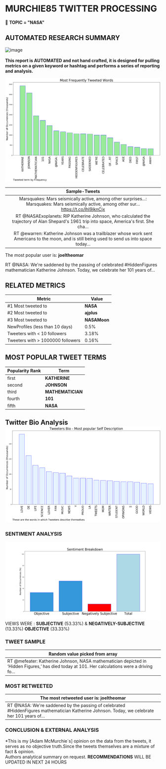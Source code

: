 # MURCHIE85 TWITTER PROCESSING 
&#x1F34E; **TOPIC = "NASA"**

## AUTOMATED RESEARCH SUMMARY

![image](https://marketingplatform.google.com/about/static/images/gmp/analytics-smb-benefit.jpg)
<br></br>
<b> This report is AUTOMATED and not hand crafted, it is designed for pulling metrics on a given keyword or hashtag and performs a series of reporting and analysis.</b>



![image](TWEETS.png)



|                **Sample-Tweets**        |
| :-------------: |
| Marsquakes: Mars seismically active, among other surprises...: Marsquakes: Mars seismically active, among other sur… https://t.co/lhI9jknCjx |
| RT @NASAExoplanets: RIP Katherine Johnson, who calculated the trajectory of Alan Shepard's 1961 trip into space, America's first. She cha… |
| RT @ewarren: Katherine Johnson was a trailblazer whose work sent Americans to the moon, and is still being used to send us into space today… |

The most popular user is: **joeltheomar**
<div class="alert alert-block alert-danger"> RT @NASA: We're saddened by the passing of celebrated #HiddenFigures mathematician Katherine Johnson. Today, we celebrate her 101 years of…</div>

## RELATED METRICS<br>
| Metric | Value |
| ------------- | ------------- |
| #1 Most tweeted to  | **NASA** |
| #2 Most tweeted to  | **ajplus** |
| #3 Most tweeted to  | **NASAMoon** |
| NewProfiles (less than 10 days) | 0.5%  |
| Tweeters with < 10 followers  | 3.18%|
| Tweeters with > 1000000 followers  | 0.16%  |



## MOST POPULAR TWEET TERMS 


| Popularity Rank  | Term |
| ------------- | ------------- |
| first  | **KATHERINE**  |
| second  | **JOHNSON**  |
| third  | **MATHEMATICIAN** |
| fourth  | **101**  |
| fifth  | **NASA**  |


## Twitter Bio Analysis![image](BIO.png)
### SENTIMENT ANALYSIS
![image](sentiment.png)
VIEWS WERE : **SUBJECTIVE**  (53.33%) & **NEGATIVELY-SUBJECTIVE** (13.33%) **OBJECTIVE** (33.33%)

### TWEET SAMPLE 
| Random value picked from array |
| ------------- |
|RT @mefeater: Katherine Johnson, NASA mathematician depicted in ‘Hidden Figures,’ has died today at 101. Her calculations were a driving fo… |

### MOST RETWEETED 

| The most retweeted user is: **joeltheomar**  |
| ------------- |
| RT @NASA: We're saddened by the passing of celebrated #HiddenFigures mathematician Katherine Johnson. Today, we celebrate her 101 years of… |

### CONCLUSION & EXTERNAL ANALYSIS

*This is my [Adam McMurchie`s] opinion on the data from the tweets, it serves as no objective truth.Since the tweets themselves are a mixture of fact & opinion.<br>
Authors analytical summary on request.
**RECOMMENDATIONS** WILL BE UPDATED IN NEXT  24 HOURS <br>